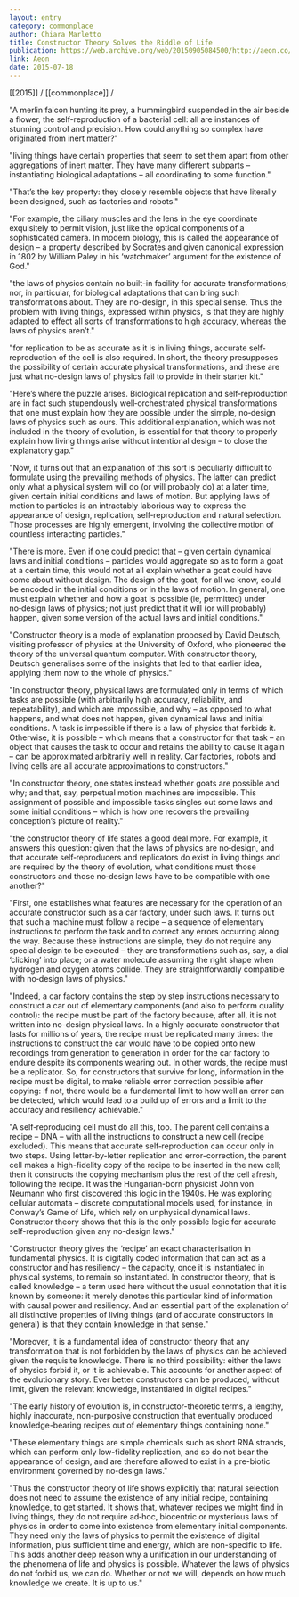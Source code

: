 ```yaml
---
layout: entry
category: commonplace
author: Chiara Marletto
title: Constructor Theory Solves the Riddle of Life
publication: https://web.archive.org/web/20150905084500/http://aeon.co/magazine/science/constructor-theory-solves-the-riddle-of-life/
link: Aeon
date: 2015-07-18
---
```


[[2015]] / [[commonplace]] / 

"A merlin falcon hunting its prey, a hummingbird suspended in the air beside a flower, the self-reproduction of a bacterial cell: all are instances of stunning control and precision. How could anything so complex have originated from inert matter?"

"living things have certain properties that seem to set them apart from other aggregations of inert matter. They have many different subparts – instantiating biological adaptations – all coordinating to some function."

"That’s the key property: they closely resemble objects that have literally been designed, such as factories and robots."

"For example, the ciliary muscles and the lens in the eye coordinate exquisitely to permit vision, just like the optical components of a sophisticated camera. In modern biology, this is called the appearance of design – a property described by Socrates and given canonical expression in 1802 by William Paley in his ‘watchmaker’ argument for the existence of God."

"the laws of physics contain no built-in facility for accurate transformations; nor, in particular, for biological adaptations that can bring such transformations about. They are no-design, in this special sense. Thus the problem with living things, expressed within physics, is that they are highly adapted to effect all sorts of transformations to high accuracy, whereas the laws of physics aren’t."

"for replication to be as accurate as it is in living things, accurate self-reproduction of the cell is also required. In short, the theory presupposes the possibility of certain accurate physical transformations, and these are just what no-design laws of physics fail to provide in their starter kit."

"Here’s where the puzzle arises. Biological replication and self‑reproduction are in fact such stupendously well‑orchestrated physical transformations that one must explain how they are possible under the simple, no‑design laws of physics such as ours. This additional explanation, which was not included in the theory of evolution, is essential for that theory to properly explain how living things arise without intentional design – to close the explanatory gap."

"Now, it turns out that an explanation of this sort is peculiarly difficult to formulate using the prevailing methods of physics. The latter can predict only what a physical system will do (or will probably do) at a later time, given certain initial conditions and laws of motion. But applying laws of motion to particles is an intractably laborious way to express the appearance of design, replication, self‑reproduction and natural selection. Those processes are highly emergent, involving the collective motion of countless interacting particles."

"There is more. Even if one could predict that – given certain dynamical laws and initial conditions – particles would aggregate so as to form a goat at a certain time, this would not at all explain whether a goat could have come about without design. The design of the goat, for all we know, could be encoded in the initial conditions or in the laws of motion. In general, one must explain whether and how a goat is possible (ie, permitted) under no‑design laws of physics; not just predict that it will (or will probably) happen, given some version of the actual laws and initial conditions."

"Constructor theory is a mode of explanation proposed by David Deutsch, visiting professor of physics at the University of Oxford, who pioneered the theory of the universal quantum computer. With constructor theory, Deutsch generalises some of the insights that led to that earlier idea, applying them now to the whole of physics."

"In constructor theory, physical laws are formulated only in terms of which tasks are possible (with arbitrarily high accuracy, reliability, and repeatability), and which are impossible, and why – as opposed to what happens, and what does not happen, given dynamical laws and initial conditions. A task is impossible if there is a law of physics that forbids it. Otherwise, it is possible – which means that a constructor for that task – an object that causes the task to occur and retains the ability to cause it again – can be approximated arbitrarily well in reality. Car factories, robots and living cells are all accurate approximations to constructors."

"In constructor theory, one states instead whether goats are possible and why; and that, say, perpetual motion machines are impossible. This assignment of possible and impossible tasks singles out some laws and some initial conditions – which is how one recovers the prevailing conception’s picture of reality."

"the constructor theory of life states a good deal more. For example, it answers this question: given that the laws of physics are no‑design, and that accurate self‑reproducers and replicators do exist in living things and are required by the theory of evolution, what conditions must those constructors and those no‑design laws have to be compatible with one another?"

"First, one establishes what features are necessary for the operation of an accurate constructor such as a car factory, under such laws. It turns out that such a machine must follow a recipe – a sequence of elementary instructions to perform the task and to correct any errors occurring along the way. Because these instructions are simple, they do not require any special design to be executed – they are transformations such as, say, a dial ‘clicking’ into place; or a water molecule assuming the right shape when hydrogen and oxygen atoms collide. They are straightforwardly compatible with no‑design laws of physics."

"Indeed, a car factory contains the step by step instructions necessary to construct a car out of elementary components (and also to perform quality control): the recipe must be part of the factory because, after all, it is not written into no-design physical laws. In a highly accurate constructor that lasts for millions of years, the recipe must be replicated many times: the instructions to construct the car would have to be copied onto new recordings from generation to generation in order for the car factory to endure despite its components wearing out. In other words, the recipe must be a replicator. So, for constructors that survive for long, information in the recipe must be digital, to make reliable error correction possible after copying: if not, there would be a fundamental limit to how well an error can be detected, which would lead to a build up of errors and a limit to the accuracy and resiliency achievable."

"A self‑reproducing cell must do all this, too. The parent cell contains a recipe – DNA – with all the instructions to construct a new cell (recipe excluded). This means that accurate self‑reproduction can occur only in two steps. Using letter-by-letter replication and error-correction, the parent cell makes a high-fidelity copy of the recipe to be inserted in the new cell; then it constructs the copying mechanism plus the rest of the cell afresh, following the recipe. It was the Hungarian-born physicist John von Neumann who first discovered this logic in the 1940s. He was exploring cellular automata – discrete computational models used, for instance, in Conway’s Game of Life, which rely on unphysical dynamical laws. Constructor theory shows that this is the only possible logic for accurate self-reproduction given any no-design laws."

"Constructor theory gives the ‘recipe’ an exact characterisation in fundamental physics. It is digitally coded information that can act as a constructor and has resiliency – the capacity, once it is instantiated in physical systems, to remain so instantiated. In constructor theory, that is called knowledge – a term used here without the usual connotation that it is known by someone: it merely denotes this particular kind of information with causal power and resiliency. And an essential part of the explanation of all distinctive properties of living things (and of accurate constructors in general) is that they contain knowledge in that sense."

"Moreover, it is a fundamental idea of constructor theory that any transformation that is not forbidden by the laws of physics can be achieved given the requisite knowledge. There is no third possibility: either the laws of physics forbid it, or it is achievable. This accounts for another aspect of the evolutionary story. Ever better constructors can be produced, without limit, given the relevant knowledge, instantiated in digital recipes."

"The early history of evolution is, in constructor-theoretic terms, a lengthy, highly inaccurate, non-purposive construction that eventually produced knowledge-bearing recipes out of elementary things containing none."

"These elementary things are simple chemicals such as short RNA strands, which can perform only low-fidelity replication, and so do not bear the appearance of design, and are therefore allowed to exist in a pre-biotic environment governed by no-design laws."

"Thus the constructor theory of life shows explicitly that natural selection does not need to assume the existence of any initial recipe, containing knowledge, to get started. It shows that, whatever recipes we might find in living things, they do not require ad‑hoc, biocentric or mysterious laws of physics in order to come into existence from elementary initial components. They need only the laws of physics to permit the existence of digital information, plus sufficient time and energy, which are non-specific to life. This adds another deep reason why a unification in our understanding of the phenomena of life and physics is possible. Whatever the laws of physics do not forbid us, we can do. Whether or not we will, depends on how much knowledge we create. It is up to us."

